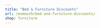 ```yaml
---
title: "Bed & Furniture Discounts"
url: /exmouth/bed-and-furniture-discounts/
shop: furniture
---
```

